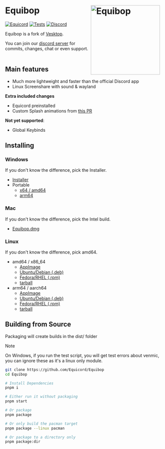 # Equibop [<img src="https://avatars.githubusercontent.com/u/150590884" width="225" align="right" alt="Equibop">](https://github.com/Equicord/Equibop)

[![Equicord](https://img.shields.io/badge/Equicord-green?style=flat)](https://github.com/Equicord/Equibop)
[![Tests](https://github.com/Equicord/Equibop/actions/workflows/test.yml/badge.svg?branch=main)](https://github.com/Equicord/Equibop/actions/workflows/test.yml)
[![Discord](https://img.shields.io/discord/1207691698386501634.svg?color=768AD4&label=Discord&logo=discord&logoColor=white)](https://discord.gg/5Xh2W87egW)

Equibop is a fork of [Vesktop](https://github.com/Vencord/Vesktop).

You can join our [discord server](https://discord.gg/5Xh2W87egW) for commits, changes, chat or even support.<br></br>

## Main features

-   Much more lightweight and faster than the official Discord app
-   Linux Screenshare with sound & wayland

**Extra included changes**

-   Equicord preinstalled
-   Custom Splash animations from [this PR](https://github.com/Vencord/Vesktop/pull/355)

**Not yet supported**:

-   Global Keybinds

## Installing

### Windows

If you don't know the difference, pick the Installer.

-   [Installer](https://github.com/Equicord/Equibop/releases/latest/download/Equibop-Setup-2.0.2.exe)
-   Portable
    -   [x64 / amd64](https://github.com/Equicord/Equibop/releases/latest/download/Equibop-2.0.2-win.zip)
    -   [arm64](https://github.com/Equicord/Equibop/releases/download/v2.0.2/Equibop-2.0.2-arm64-win.zip)

### Mac

If you don't know the difference, pick the Intel build.

-   [Equibop.dmg](https://github.com/Equicord/Equibop/releases/download/v2.0.2/Equibop-2.0.2-universal.dmg)

### Linux

If you don't know the difference, pick amd64.

-   amd64 / x86_64
    -   [AppImage](https://github.com/Equicord/Equibop/releases/latest/download/Equibop-2.0.2.AppImage)
    -   [Ubuntu/Debian (.deb)](https://github.com/Equicord/Equibop/releases/latest/download/equibop_2.0.2_amd64.deb)
    -   [Fedora/RHEL (.rpm)](https://github.com/Equicord/Equibop/releases/latest/download/equibop-2.0.2.x86_64.rpm)
    -   [tarball](https://github.com/Equicord/Equibop/releases/latest/download/equibop-2.0.2.tar.gz)
-   arm64 / aarch64
    -   [AppImage](https://github.com/Equicord/Equibop/releases/latest/download/Equibop-2.0.2-arm64.AppImage)
    -   [Ubuntu/Debian (.deb)](https://github.com/Equicord/Equibop/releases/latest/download/equibop_2.0.2_arm64.deb)
    -   [Fedora/RHEL (.rpm)](https://github.com/Equicord/Equibop/releases/latest/download/equibop-2.0.2.aarch64.rpm)
    -   [tarball](https://github.com/Equicord/Equibop/releases/latest/download/equibop-2.0.2-arm64.tar.gz)

## Building from Source

Packaging will create builds in the dist/ folder

> [!NOTE]
> On Windows, if you run the test script, you will get test errors about venmic, you can ignore these as it's a linux only module.

```sh
git clone https://github.com/Equicord/Equibop
cd Equibop

# Install Dependencies
pnpm i

# Either run it without packaging
pnpm start

# Or package
pnpm package

# Or only build the pacman target
pnpm package --linux pacman

# Or package to a directory only
pnpm package:dir
```
